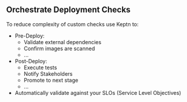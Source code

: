 
## Orchestrate Deployment Checks

To reduce complexity of custom checks use Keptn to:

* Pre-Deploy:
  * Validate external dependencies
  * Confirm images are scanned
  * ...
* Post-Deploy:
  * Execute tests
  * Notify Stakeholders
  * Promote to next stage
  * ...
* Automatically validate against your SLOs (Service Level Objectives)
